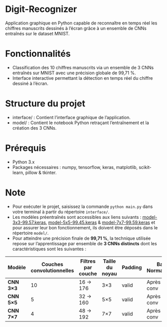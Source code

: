 # Digit-Recognizer
Application graphique en Python capable de reconnaître en temps réel les chiffres manuscrits dessinés à l’écran grâce à un ensemble de CNNs entraînés sur le dataset MNIST.

# Fonctionnalités
- Classification des 10 chiffres manuscrits via un ensemble de 3 CNNs entraînés sur MNIST avec une précision globale de 99,71 %.
- Interface interactive permettant la détection en temps réel du chiffre dessiné à l’écran.

# Structure du projet
- interface/ : Contient l’interface graphique de l’application.  
- model/ : Contient le notebook Python retraçant l’entraînement et la création des 3 CNNs.

# Prérequis
- Python 3.x  
- Packages nécessaires : numpy, tensorflow, keras, matplotlib, scikit-learn, pillow & tkinter.

# Note
- Pour exécuter le projet, saisissez la commande ``python main.py`` dans votre terminal à partir du répertoire ``interface/``.
- Les modèles préentraînés sont accessibles aux liens suivants : [model-3x3-99.57.keras](https://drive.google.com/file/d/1UQpg8H6RsAXj9AUaYk7y_OdiC9DVaD0Z/view?usp=sharing), [model-5x5-99.45.keras](https://drive.google.com/file/d/1vXbWTHgVp7emPNJcgA-oFmfCZEyaYXvF/view?usp=sharing) & [model-7x7-99.59.keras](https://drive.google.com/file/d/19yPCKLUE2a_w2PEe_g-u8lY9NKNe6fV2/view?usp=sharing) et pour assurer leur bon fonctionnement, ils doivent être déposés dans le répertoire ``model/``.
- Pour atteindre une précision finale de **99,71 %**, la technique utilisée repose sur l’apprentissage par ensemble de **3 CNNs distincts** dont les caractéristiques sont les suivantes :

<div align="center">
<table>
  <thead>
    <tr>
      <th>Modèle</th>
      <th>Couches convolutionnelles</th>
      <th>Filtres par couche</th>
      <th>Taille du noyau</th>
      <th>Padding</th>
      <th>Batch Normalization</th>
      <th>Couche de sortie</th>
    </tr>
  </thead>
  <tbody>
    <tr><td><strong>CNN 3×3</strong></td><td>10</td><td>16 → 176</td><td>3×3</td><td>valid</td><td>Après chaque conv</td><td>Softmax (10)</td></tr>
    <tr><td><strong>CNN 5×5</strong></td><td>5</td><td>32 → 160</td><td>5×5</td><td>valid</td><td>Après chaque conv</td><td>Softmax (10)</td></tr>
    <tr><td><strong>CNN 7×7</strong></td><td>4</td><td>48 → 192</td><td>7×7</td><td>valid</td><td>Après chaque conv</td><td>Softmax (10)</td></tr>
  </tbody>
</table>
